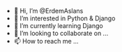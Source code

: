 - 👋 Hi, I’m @ErdemAslans
- 👀 I’m interested in Python & Django
- 🌱 I’m currently learning Django
- 💞️ I’m looking to collaborate on ...
- 📫 How to reach me ...

<!---
ErdemAslans/ErdemAslans is a ✨ special ✨ repository because its `README.md` (this file) appears on your GitHub profile.
You can click the Preview link to take a look at your changes.
--->
